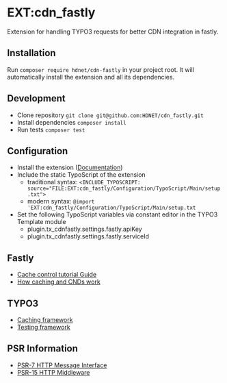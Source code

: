 # EXT:cdn_fastly

Extension for handling TYPO3 requests for better CDN integration in fastly.

## Installation

Run `composer require hdnet/cdn-fastly` in your project root.
It will automatically install the extension and all its dependencies.

## Development

* Clone repository `git clone git@github.com:HDNET/cdn_fastly.git`
* Install dependencies `composer install`
* Run tests `composer test`

## Configuration

- Install the extension ([Documentation](https://docs.typo3.org/m/typo3/reference-coreapi/8.7/en-us/ExtensionArchitecture/Installation/Index.html))
- Include the static TypoScript of the extension
    - traditional syntax: `<INCLUDE_TYPOSCRIPT: source="FILE:EXT:cdn_fastly/Configuration/TypoScript/Main/setup.txt">`
    - modern syntax: `@import 'EXT:cdn_fastly/Configuration/TypoScript/Main/setup.txt`
- Set the following TypoScript variables via constant editor in the TYPO3 Template module
    - plugin.tx_cdnfastly.settings.fastly.apiKey
    - plugin.tx_cdnfastly.settings.fastly.serviceId

## Fastly

* [Cache control tutorial Guide](https://docs.fastly.com/en/guides/cache-control-tutorial)
* [How caching and CNDs work](https://docs.fastly.com/en/guides/how-caching-and-cdns-work)

## TYPO3 

* [Caching framework](https://docs.typo3.org/m/typo3/reference-coreapi/master/en-us/ApiOverview/CachingFramework/Index.html)
* [Testing framework](https://github.com/TYPO3/testing-framework)

## PSR Information

* [PSR-7 HTTP Message Interface](https://www.php-fig.org/psr/psr-7/)
* [PSR-15 HTTP Middleware](https://www.php-fig.org/psr/psr-15/)
